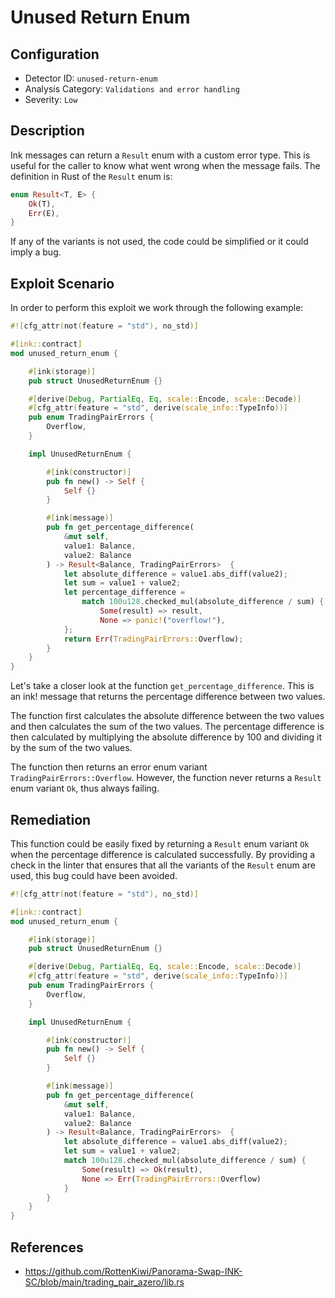 # Unused Return Enum

## Configuration

- Detector ID: `unused-return-enum`
- Analysis Category: `Validations and error handling`
- Severity: `Low`

## Description

Ink messages can return a `Result` enum with a custom error type. This is useful for the caller to know what went wrong when the message fails. The definition in Rust of the `Result` enum is:

```rust
enum Result<T, E> {
    Ok(T),
    Err(E),
}
```

If any of the variants is not used, the code could be simplified or it could imply a bug.

## Exploit Scenario

In order to perform this exploit we work through the following example:

```rust
#![cfg_attr(not(feature = "std"), no_std)]

#[ink::contract]
mod unused_return_enum {

    #[ink(storage)]
    pub struct UnusedReturnEnum {}

    #[derive(Debug, PartialEq, Eq, scale::Encode, scale::Decode)]
    #[cfg_attr(feature = "std", derive(scale_info::TypeInfo))]
    pub enum TradingPairErrors {
        Overflow,
    }

    impl UnusedReturnEnum {

        #[ink(constructor)]
        pub fn new() -> Self {
            Self {}
        }

        #[ink(message)]
        pub fn get_percentage_difference(
            &mut self,
            value1: Balance,
            value2: Balance
        ) -> Result<Balance, TradingPairErrors>  {
            let absolute_difference = value1.abs_diff(value2);
            let sum = value1 + value2;
            let percentage_difference =
                match 100u128.checked_mul(absolute_difference / sum) {
                    Some(result) => result,
                    None => panic!("overflow!"),
            };
            return Err(TradingPairErrors::Overflow);
        }
    }
}
```

Let's take a closer look at the function `get_percentage_difference`. This is an ink! message that returns the percentage difference between two values.

The function first calculates the absolute difference between the two values and then calculates the sum of the two values. The percentage difference is then calculated by multiplying the absolute difference by 100 and dividing it by the sum of the two values.

The function then returns an error enum variant `TradingPairErrors::Overflow`. However, the function never returns a `Result` enum variant `Ok`, thus always failing.

## Remediation

This function could be easily fixed by returning a `Result` enum variant `Ok` when the percentage difference is calculated successfully. By providing a check in the linter that ensures that all the variants of the `Result` enum are used, this bug could have been avoided.

````rust
#![cfg_attr(not(feature = "std"), no_std)]

#[ink::contract]
mod unused_return_enum {

    #[ink(storage)]
    pub struct UnusedReturnEnum {}

    #[derive(Debug, PartialEq, Eq, scale::Encode, scale::Decode)]
    #[cfg_attr(feature = "std", derive(scale_info::TypeInfo))]
    pub enum TradingPairErrors {
        Overflow,
    }

    impl UnusedReturnEnum {

        #[ink(constructor)]
        pub fn new() -> Self {
            Self {}
        }

        #[ink(message)]
        pub fn get_percentage_difference(
            &mut self,
            value1: Balance,
            value2: Balance
        ) -> Result<Balance, TradingPairErrors>  {
            let absolute_difference = value1.abs_diff(value2);
            let sum = value1 + value2;
            match 100u128.checked_mul(absolute_difference / sum) {
                Some(result) => Ok(result),
                None => Err(TradingPairErrors::Overflow)
            }
        }
    }
}
````


## References

- https://github.com/RottenKiwi/Panorama-Swap-INK-SC/blob/main/trading_pair_azero/lib.rs
